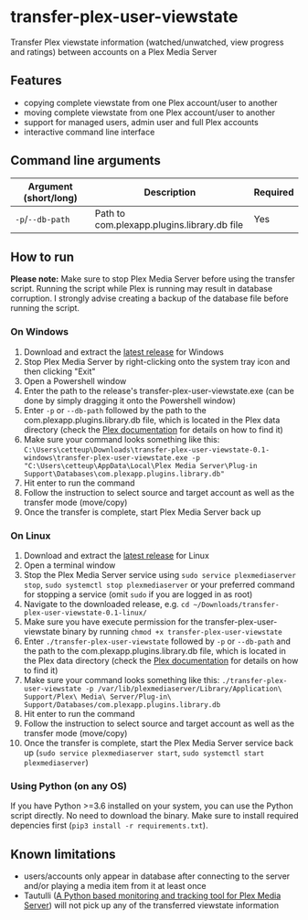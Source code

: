 # transfer-plex-user-viewstate
Transfer Plex viewstate information (watched/unwatched, view progress and ratings) between accounts on a Plex Media Server

## Features
- copying complete viewstate from one Plex account/user to another
- moving complete viewstate from one Plex account/user to another
- support for managed users, admin user and full Plex accounts
- interactive command line interface

## Command line arguments
Argument (short/long)|Description|Required
---------------------|-----------|--------
`-p`/`--db-path`|Path to com.plexapp.plugins.library.db file|Yes

## How to run
**Please note:** Make sure to stop Plex Media Server before using the transfer script. Running the script while Plex is running may result in database corruption. I strongly advise creating a backup of the database file before running the script.
### On Windows
1. Download and extract the [latest release](https://github.com/cetteup/transfer-plex-user-viewstate/releases/latest) for Windows
2. Stop Plex Media Server by right-clicking onto the system tray icon and then clicking "Exit"
3. Open a Powershell window
4. Enter the path to the release's transfer-plex-user-viewstate.exe (can be done by simply dragging it onto the Powershell window)
5. Enter `-p` or `--db-path` followed by the path to the com.plexapp.plugins.library.db file, which is located in the Plex data directory (check the [Plex documentation](https://support.plex.tv/articles/202915258-where-is-the-plex-media-server-data-directory-located/) for details on how to find it)
6. Make sure your command looks something like this: `C:\Users\cetteup\Downloads\transfer-plex-user-viewstate-0.1-windows\transfer-plex-user-viewstate.exe -p  "C:\Users\cetteup\AppData\Local\Plex Media Server\Plug-in Support\Databases\com.plexapp.plugins.library.db"`
7. Hit enter to run the command
8. Follow the instruction to select source and target account as well as the transfer mode (move/copy)
9. Once the transfer is complete, start Plex Media Server back up

### On Linux
1. Download and extract the [latest release](https://github.com/cetteup/transfer-plex-user-viewstate/releases/latest) for Linux
2. Open a terminal window
3. Stop the Plex Media Server service using `sudo service plexmediaserver stop`, `sudo systemctl stop plexmediaserver` or your preferred command for stopping a service (omit `sudo` if you are logged in as root)
4. Navigate to the downloaded release, e.g. `cd ~/Downloads/transfer-plex-user-viewstate-0.1-linux/`
5. Make sure you have execute permission for the transfer-plex-user-viewstate binary by running `chmod +x transfer-plex-user-viewstate`
6. Enter `./transfer-plex-user-viewstate` followed by `-p` or `--db-path` and the path to the com.plexapp.plugins.library.db file, which is located in the Plex data directory (check the [Plex documentation](https://support.plex.tv/articles/202915258-where-is-the-plex-media-server-data-directory-located/) for details on how to find it)
7. Make sure your command looks something like this: `./transfer-plex-user-viewstate -p /var/lib/plexmediaserver/Library/Application\ Support/Plex\ Media\ Server/Plug-in\ Support/Databases/com.plexapp.plugins.library.db`
8. Hit enter to run the command
9. Follow the instruction to select source and target account as well as the transfer mode (move/copy)
10. Once the transfer is complete, start the Plex Media Server service back up (`sudo service plexmediaserver start`, `sudo systemctl start plexmediaserver`)

### Using Python (on any OS)
If you have Python >=3.6 installed on your system, you can use the Python script directly. No need to download the binary. Make sure to install required depencies first  (`pip3 install -r requirements.txt`).

## Known limitations
- users/accounts only appear in database after connecting to the server and/or playing a media item from it at least once
- Tautulli ([A Python based monitoring and tracking tool for Plex Media Server](https://tautulli.com)) will not pick up any of the transferred viewstate information